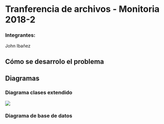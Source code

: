 

# Tranferencia de archivos - Monitoria 2018-2

### Integrantes:
  John Ibañez

## Cómo se desarrolo el problema

## Diagramas

### Diagrama clases extendido
![](https://github.com/CrkJohn/fileTransfer/blob/master/img/DiagramaExtendido.png)
### Diagrama de base de datos




